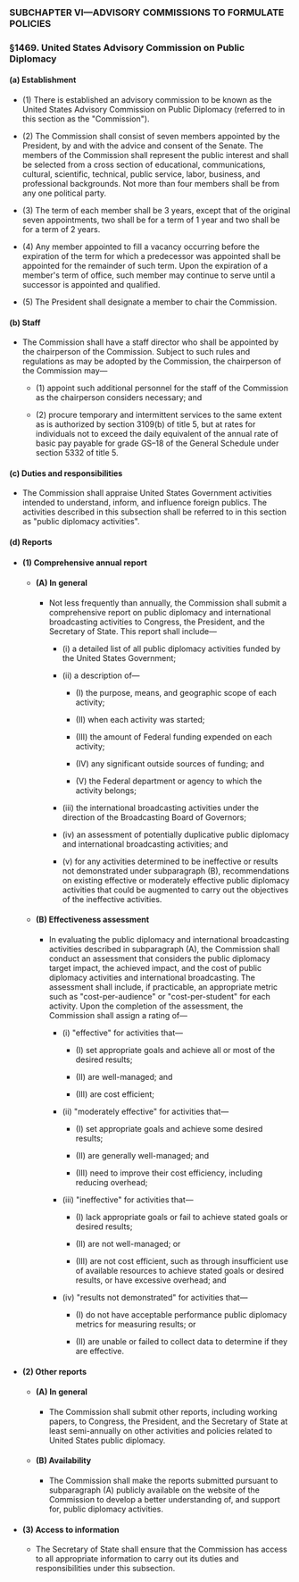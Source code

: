 ### SUBCHAPTER VI—ADVISORY COMMISSIONS TO FORMULATE POLICIES

### §1469. United States Advisory Commission on Public Diplomacy
#### (a) Establishment
* (1) There is established an advisory commission to be known as the United States Advisory Commission on Public Diplomacy (referred to in this section as the "Commission").

* (2) The Commission shall consist of seven members appointed by the President, by and with the advice and consent of the Senate. The members of the Commission shall represent the public interest and shall be selected from a cross section of educational, communications, cultural, scientific, technical, public service, labor, business, and professional backgrounds. Not more than four members shall be from any one political party.

* (3) The term of each member shall be 3 years, except that of the original seven appointments, two shall be for a term of 1 year and two shall be for a term of 2 years.

* (4) Any member appointed to fill a vacancy occurring before the expiration of the term for which a predecessor was appointed shall be appointed for the remainder of such term. Upon the expiration of a member's term of office, such member may continue to serve until a successor is appointed and qualified.

* (5) The President shall designate a member to chair the Commission.

#### (b) Staff
* The Commission shall have a staff director who shall be appointed by the chairperson of the Commission. Subject to such rules and regulations as may be adopted by the Commission, the chairperson of the Commission may—

  * (1) appoint such additional personnel for the staff of the Commission as the chairperson considers necessary; and

  * (2) procure temporary and intermittent services to the same extent as is authorized by section 3109(b) of title 5, but at rates for individuals not to exceed the daily equivalent of the annual rate of basic pay payable for grade GS–18 of the General Schedule under section 5332 of title 5.

#### (c) Duties and responsibilities
* The Commission shall appraise United States Government activities intended to understand, inform, and influence foreign publics. The activities described in this subsection shall be referred to in this section as "public diplomacy activities".

#### (d) Reports
* #### (1) Comprehensive annual report
  * #### (A) In general
    * Not less frequently than annually, the Commission shall submit a comprehensive report on public diplomacy and international broadcasting activities to Congress, the President, and the Secretary of State. This report shall include—

      * (i) a detailed list of all public diplomacy activities funded by the United States Government;

      * (ii) a description of—

        * (I) the purpose, means, and geographic scope of each activity;

        * (II) when each activity was started;

        * (III) the amount of Federal funding expended on each activity;

        * (IV) any significant outside sources of funding; and

        * (V) the Federal department or agency to which the activity belongs;


      * (iii) the international broadcasting activities under the direction of the Broadcasting Board of Governors;

      * (iv) an assessment of potentially duplicative public diplomacy and international broadcasting activities; and

      * (v) for any activities determined to be ineffective or results not demonstrated under subparagraph (B), recommendations on existing effective or moderately effective public diplomacy activities that could be augmented to carry out the objectives of the ineffective activities.

  * #### (B) Effectiveness assessment
    * In evaluating the public diplomacy and international broadcasting activities described in subparagraph (A), the Commission shall conduct an assessment that considers the public diplomacy target impact, the achieved impact, and the cost of public diplomacy activities and international broadcasting. The assessment shall include, if practicable, an appropriate metric such as "cost-per-audience" or "cost-per-student" for each activity. Upon the completion of the assessment, the Commission shall assign a rating of—

      * (i) "effective" for activities that—

        * (I) set appropriate goals and achieve all or most of the desired results;

        * (II) are well-managed; and

        * (III) are cost efficient;


      * (ii) "moderately effective" for activities that—

        * (I) set appropriate goals and achieve some desired results;

        * (II) are generally well-managed; and

        * (III) need to improve their cost efficiency, including reducing overhead;


      * (iii) "ineffective" for activities that—

        * (I) lack appropriate goals or fail to achieve stated goals or desired results;

        * (II) are not well-managed; or

        * (III) are not cost efficient, such as through insufficient use of available resources to achieve stated goals or desired results, or have excessive overhead; and


      * (iv) "results not demonstrated" for activities that—

        * (I) do not have acceptable performance public diplomacy metrics for measuring results; or

        * (II) are unable or failed to collect data to determine if they are effective.

* #### (2) Other reports
  * #### (A) In general
    * The Commission shall submit other reports, including working papers, to Congress, the President, and the Secretary of State at least semi-annually on other activities and policies related to United States public diplomacy.

  * #### (B) Availability
    * The Commission shall make the reports submitted pursuant to subparagraph (A) publicly available on the website of the Commission to develop a better understanding of, and support for, public diplomacy activities.

* #### (3) Access to information
  * The Secretary of State shall ensure that the Commission has access to all appropriate information to carry out its duties and responsibilities under this subsection.